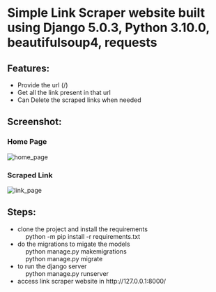 

<h1>Simple Link Scraper website built using Django 5.0.3, Python 3.10.0, beautifulsoup4, requests </h1>

<h2>Features: </h2>
   <ul>
    <li>Provide the url  (/)</li>
    <li>Get all the link present in that url</li>
    <li>Can Delete the scraped links when needed</li>
   </ul> 

<h2>Screenshot:</h2>

<h3>Home Page</h3>

![home_page](https://github.com/Dinesh294/LinkScraperDjango/assets/84972612/aef3a933-fcb5-490e-b84f-d83e605dd99d)


<h3>Scraped Link</h3>

![link_page](https://github.com/Dinesh294/LinkScraperDjango/assets/84972612/8cd4c074-a1e9-4df4-878b-55f39f0f0b1e)


<h2>Steps:</h2>
    <ul>
    <li>clone the project and install the requirements <br>
        &emsp; python -m pip install -r requirements.txt </li>
    <li>do the migrations to migate the models <br>
        &emsp; python manage.py makemigrations <br>
        &emsp; python manage.py migrate </li>
    <li>to run the django server <br>
        &emsp; python manage.py runserver </li>
    <li>access link scraper website in  http://127.0.0.1:8000/ </li>
    </ul>






